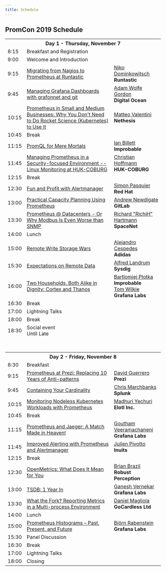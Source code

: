```yaml
---
title: Schedule
---
```


## PromCon 2019 Schedule

<table class="table schedule-table">
  <tr class="day">
    <th colspan="3">Day 1 - Thursday, November 7</th>
  </tr>
  <tr class="break">
    <td>8:15</td>
    <td>Breakfast and Registration</td>
    <td></td>
  </tr>
  <tr class="talk">
    <td>9:00</td>
    <td>
        Welcome and Introduction
    </td>
    <td>
    </td>
  </tr>
  <tr class="talk">
    <td>9:15</td>
    <td>
      <a href="/2019-munich/talks/migrating-from-nagios-to-prometheus-at-runtastic">
        Migrating from Nagios to Prometheus at Runtastic
      </a>
    </td>
    <td>
      <a href="/2019-munich/speakers/niko-dominkowitsch">Niko Dominkowitsch</a>
      <br>
      <b>Runtastic</b>
    </td>
  </tr>
  <tr class="talk">
    <td>9:45</td>
    <td>
      <a href="/2019-munich/talks/managing-grafana-dashboards-with-grafonnet-and-git">
        Managing Grafana Dashboards with grafonnet and git
      </a>
    </td>
    <td>
      <a href="/2019-munich/speakers/adam-wolfe-gordon">Adam Wolfe Gordon</a>
      <br>
      <b>Digital Ocean</b>
    </td>
  </tr>
  <tr class="talk">
    <td>10:15</td>
    <td>
      <a href="/2019-munich/talks/prometheus-in-small-and-medium-businesses-why-you-don-t-need-to-do-rocket-science-kubernetes-to-use-it">
        Prometheus in Small and Medium Businesses: Why You Don't Need to Do Rocket Science (Kubernetes) to Use It
      </a>
    </td>
    <td>
      <a href="/2019-munich/speakers/matteo-valentini">Matteo Valentini</a>
      <br>
      <b>Nethesis</b>
    </td>
  </tr>
  <tr class="break">
    <td>10:45</td>
    <td>Break</td>
    <td></td>
  </tr>
  <tr class="talk">
    <td>11:15</td>
    <td>
      <a href="/2019-munich/talks/promql-for-mere-mortals">
        PromQL for Mere Mortals
      </a>
    </td>
    <td>
      <a href="/2019-munich/speakers/ian-billett">Ian Billett</a>
      <br>
      <b>Improbable</b>
    </td>
  </tr>
  <tr class="talk">
    <td>11:45</td>
    <td>
      <a href="/2019-munich/talks/managing-prometheus-in-a-security-focused-environment-linux-monitoring-at-huk-coburg">
        Managing Prometheus in a Security-focused Environment -- Linux Monitoring at HUK-COBURG
      </a>
    </td>
    <td>
      <a href="/2019-munich/speakers/christian-hoffmann">Christian Hoffmann</a>
      <br>
      <b>HUK-COBURG</b>
    </td>
  </tr>
  <tr class="break">
    <td>12:15</td>
    <td>Break</td>
    <td></td>
  </tr>
  <tr class="talk">
    <td>12:30</td>
    <td>
      <a href="/2019-munich/talks/fun-and-profit-with-alertmanager">
        Fun and Profit with Alertmanager
      </a>
    </td>
    <td>
      <a href="/2019-munich/speakers/simon-pasquier">Simon Pasquier</a>
      <br>
      <b>Red Hat</b>
    </td>
  </tr>
  <tr class="talk">
    <td>13:00</td>
    <td>
      <a href="/2019-munich/talks/practical-capacity-planning-using-prometheus">
        Practical Capacity Planning Using Prometheus
      </a>
    </td>
    <td>
      <a href="/2019-munich/speakers/andrew-newdigate">Andrew Newdigate</a>
      <br>
      <b>GitLab</b>
    </td>
  </tr>
  <tr class="talk">
    <td>13:30</td>
    <td>
      <a href="/2019-munich/talks/prometheus-datacenters-or-why-modbus-is-even-worse-than-snmp">
        Prometheus @ Datacenters - Or Why Modbus Is Even Worse than SNMP
      </a>
    </td>
    <td>
      <a href="/2019-munich/speakers/richard-hartmann">Richard "RichiH" Hartmann</a>
      <br>
      <b>SpaceNet</b>
    </td>
  </tr>
  <tr class="break">
    <td>14:00</td>
    <td>Lunch</td>
    <td></td>
  </tr>
  <tr class="talk">
    <td>15:00</td>
    <td>
      <a href="/2019-munich/talks/remote-write-storage-wars">
        Remote Write Storage Wars
      </a>
    </td>
    <td>
      <a href="/2019-munich/speakers/alejandro-cespedes">Alejandro Cespedes</a>
      <br>
      <b>Adidas</b>
    </td>
  </tr>
  <tr class="talk">
    <td>15:30</td>
    <td>
      <a href="/2019-munich/talks/expectations-on-remote-data">
        Expectations on Remote Data
      </a>
    </td>
    <td>
      <a href="/2019-munich/speakers/alfred-landrum">Alfred Landrum</a>
      <br>
      <b>Sysdig</b>
    </td>
  </tr>
  <tr class="talk">
    <td>16:00</td>
    <td>
      <a href="/2019-munich/talks/two-households-both-alike-in-dignity-cortex-and-thanos">
        Two Households, Both Alike in Dignity: Cortex and Thanos
      </a>
    </td>
    <td>
      <a href="/2019-munich/speakers/bartlomiej-plotka">Bartlomiej Plotka</a>
      <br>
      <b>Improbable</b>
      <br>
      <a href="/2019-munich/speakers/tom-wilkie">Tom Wilkie</a>
      <br>
      <b>Grafana Labs</b>
    </td>
  </tr>
  <tr class="break">
    <td>16:30</td>
    <td>Break</td>
    <td></td>
  </tr>
  <tr class="talk">
    <td>17:00</td>
    <td>
        Lightning Talks
    </td>
    <td></td>
  </tr>
  <tr class="break">
    <td>18:00</td>
    <td>Break</td>
    <td></td>
  </tr>
  <tr class="break">
    <td>18:30</td>
    <td>
      Social event
      <br>
      Until Late
    </td>
    <td></td>
  </tr>
  <tr>
    <td colspan="3">
      <br><br>
    </td>
  </tr>
  <tr class="day">
    <th colspan="3">Day 2 - Friday, November 8</th>
  </tr>
  <tr class="break">
    <td>8:30</td>
    <td>Breakfast</td>
    <td></td>
  </tr>
  <tr class="talk">
    <td>9:15</td>
    <td>
      <a href="/2019-munich/talks/prometheus-at-prezi-replacing-10-years-of-anti-patterns">
        Prometheus at Prezi: Replacing 10 Years of Anti-patterns
      </a>
    </td>
    <td>
      <a href="/2019-munich/speakers/david-guerrero">David Guerrero</a>
      <br>
      <b>Prezi</b>
    </td>
  </tr>
  <tr class="talk">
    <td>9:45</td>
    <td>
      <a href="/2019-munich/talks/containing-your-cardinality">
        Containing Your Cardinality
      </a>
    </td>
    <td>
      <a href="/2019-munich/speakers/chris-marchbanks">Chris Marchbanks</a>
      <br>
      <b>Splunk</b>
    </td>
  </tr>
  <tr class="talk">
    <td>10:15</td>
    <td>
      <a href="/2019-munich/talks/monitoring-nodeless-kubernetes-workloads-with-prometheus">
        Monitoring Nodeless Kubernetes Workloads with Prometheus
      </a>
    </td>
    <td>
      <a href="/2019-munich/speakers/madhuri-yechuri">Madhuri Yechuri</a>
      <br>
      <b>Elotl Inc.</b>
    </td>
  </tr>
  <tr class="break">
    <td>10:45</td>
    <td>Break</td>
    <td></td>
  </tr>
  <tr class="talk">
    <td>11:15</td>
    <td>
      <a href="/2019-munich/talks/prometheus-and-jaeger-a-match-made-in-heaven">
        Prometheus and Jaeger: A Match Made in Heaven!
      </a>
    </td>
    <td>
      <a href="/2019-munich/speakers/goutham-veeramachaneni">Goutham Veeramachaneni</a>
      <br>
      <b>Grafana Labs</b>
    </td>
  </tr>
  <tr class="talk">
    <td>11:45</td>
    <td>
      <a href="/2019-munich/talks/improved-alerting-with-prometheus-and-alertmanager">
        Improved Alerting with Prometheus and Alertmanager
      </a>
    </td>
    <td>
      <a href="/2019-munich/speakers/julien-pivotto">Julien Pivotto</a>
      <br>
      <b>Inuits</b>
    </td>
  </tr>
  <tr class="break">
    <td>12:15</td>
    <td>Break</td>
    <td></td>
  </tr>
  <tr class="talk">
    <td>12:30</td>
    <td>
      <a href="/2019-munich/talks/openmetrics-what-does-it-mean-for-you">
        OpenMetrics: What Does It Mean for You
      </a>
    </td>
    <td>
      <a href="/2019-munich/speakers/brian-brazil">Brian Brazil</a>
      <br>
      <b>Robust Perception</b>
    </td>
  </tr>
  <tr class="talk">
    <td>13:00</td>
    <td>
      <a href="/2019-munich/talks/tsdb-1-year-in">
        TSDB: 1 Year In
      </a>
    </td>
    <td>
      <a href="/2019-munich/speakers/ganesh-vernekar">Ganesh Vernekar</a>
      <br>
      <b>Grafana Labs</b>
    </td>
  </tr>
  <tr class="talk">
    <td>13:30</td>
    <td>
      <a href="/2019-munich/talks/what-the-fork-reporting-metrics-in-a-multi-process-environment">
        What the Fork‽ Reporting Metrics in a Multi-process Environment
      </a>
    </td>
    <td>
      <a href="/2019-munich/speakers/daniel-magliola">Daniel Magliola</a>
      <br>
      <b>GoCardless Ltd</b>
      <br>
    </td>
  </tr>
  <tr class="break">
    <td>14:00</td>
    <td>Lunch</td>
    <td></td>
  </tr>
  <tr class="talk">
    <td>15:00</td>
    <td>
      <a href="/2019-munich/talks/prometheus-histograms-past-present-and-future">
        Prometheus Histograms – Past, Present, and Future
      </a>
    </td>
    <td>
      <a href="/2019-munich/speakers/bjorn-rabenstein">Björn Rabenstein</a>
      <br>
      <b>Grafana Labs</b>
    </td>
  </tr>
  <tr class="talk">
    <td>15:30</td>
    <td>
        Panel Discussion
    </td>
    <td>
    </td>
  </tr>
  <tr class="break">
    <td>16:30</td>
    <td>Break</td>
    <td></td>
  </tr>
  <tr class="talk">
    <td>17:00</td>
    <td>
        Lightning Talks
    </td>
    <td></td>
  </tr>
  <tr class="talk">
    <td>18:00</td>
    <td>
        Closing
    </td>
    <td>
    </td>
  </tr>
</table>
